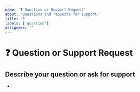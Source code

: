 ```yaml
---
name: '❓ Question or Support Request'
about: 'Questions and requests for support.'
title: '❓ '
labels: ['question']
assignees: ''
---
```


# ❓ Question or Support Request

<!-- Do read the 100ms Docs: https://www.100ms.live/docs -->
<!-- You can ask your questions on 100ms Discord as well: https://100ms.live/discord -->

## Describe your question or ask for support

<!-- A clear and concise description of what your doubt is. -->

-

<!--

Oh, hi there! 😄

Before posting any questions or asking for support, first do read the 100ms docs at https://www.100ms.live/docs

To expedite issue processing, please search open and closed issues before submitting a new one.
Please read our Rules of Conduct at this repository's `.github/CODE_OF_CONDUCT.md`

-->

